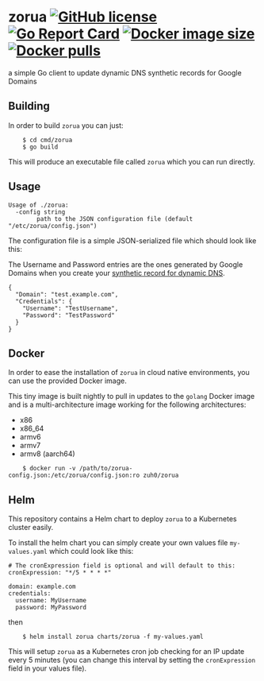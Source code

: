 # zorua [![GitHub license](https://img.shields.io/github/license/zuh0/zorua.svg)](https://github.com/zuh0/zorua/blob/master/LICENSE.md) [![Go Report Card](https://goreportcard.com/badge/github.com/zuh0/zorua)](https://goreportcard.com/report/github.com/zuh0/zorua) [![Docker image size](https://img.shields.io/docker/image-size/zuh0/zorua/latest)](https://hub.docker.com/r/zuh0/zorua) [![Docker pulls](https://img.shields.io/docker/pulls/zuh0/zorua)](https://hub.docker.com/r/zuh0/zorua/)

a simple Go client to update dynamic DNS synthetic records for Google Domains

## Building

In order to build `zorua` you can just:

```
    $ cd cmd/zorua 
    $ go build
```

This will produce an executable file called `zorua` which you can run directly.

## Usage

```
Usage of ./zorua:
  -config string
    	path to the JSON configuration file (default "/etc/zorua/config.json")
```

The configuration file is a simple JSON-serialized file which should look like this:

The Username and Password entries are the ones generated by Google Domains when
you create your [synthetic record for dynamic DNS](https://support.google.com/domains/answer/6147083?hl=en).

```
{
  "Domain": "test.example.com",
  "Credentials": {
    "Username": "TestUsername",
    "Password": "TestPassword"
  }
}
```

## Docker

In order to ease the installation of `zorua` in cloud native environments, you
can use the provided Docker image.

This tiny image is built nightly to pull in updates to the `golang` Docker
image and is a multi-architecture image working for the following
architectures:

* x86
* x86_64
* armv6
* armv7
* armv8 (aarch64)

```
    $ docker run -v /path/to/zorua-config.json:/etc/zorua/config.json:ro zuh0/zorua
```

## Helm

This repository contains a Helm chart to deploy `zorua` to a Kubernetes cluster
easily.

To install the helm chart you can simply create your own values file
`my-values.yaml` which could look like this:

```
# The cronExpression field is optional and will default to this:
cronExpression: "*/5 * * * *"

domain: example.com
credentials:
  username: MyUsername
  password: MyPassword
```

then

```
    $ helm install zorua charts/zorua -f my-values.yaml
```

This will setup `zorua` as a Kubernetes cron job checking for an IP update
every 5 minutes (you can change this interval by setting the `cronExpression`
field in your values file).
